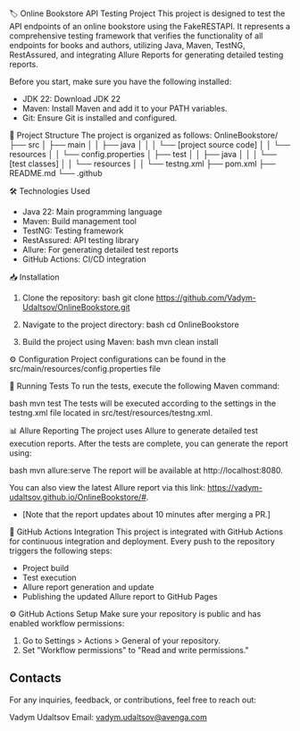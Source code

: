 🏷️ Online Bookstore API Testing Project
This project is designed to test the API endpoints of an online bookstore using the FakeRESTAPI. 
It represents a comprehensive testing framework that verifies the functionality of all endpoints for books and authors, 
utilizing Java, Maven, TestNG, RestAssured, and integrating Allure Reports for generating detailed testing reports.

Before you start, make sure you have the following installed:
* JDK 22: Download JDK 22
* Maven: Install Maven and add it to your PATH variables.
* Git: Ensure Git is installed and configured.

📂 Project Structure
The project is organized as follows:
OnlineBookstore/
├── src
│   ├── main
│   │   ├── java
│   │   │   └── [project source code]
│   │   └── resources
│   │       └── config.properties
│   ├── test
│   │   ├── java
│   │   │   └── [test classes]
│   │   └── resources
│   │       └── testng.xml
├── pom.xml
├── README.md
└── .github

🛠️ Technologies Used
* Java 22: Main programming language
* Maven: Build management tool
* TestNG: Testing framework
* RestAssured: API testing library
* Allure: For generating detailed test reports
* GitHub Actions: CI/CD integration

📥 Installation 
1. Clone the repository:
bash
git clone https://github.com/Vadym-Udaltsov/OnlineBookstore.git

2. Navigate to the project directory:
bash
cd OnlineBookstore

3. Build the project using Maven:
bash
mvn clean install

⚙️ Configuration
Project configurations can be found in the src/main/resources/config.properties file

🚀 Running Tests
To run the tests, execute the following Maven command:

bash
mvn test
The tests will be executed according to the settings in the testng.xml file located in src/test/resources/testng.xml.

📊 Allure Reporting
The project uses Allure to generate detailed test execution reports. After the tests are complete, you can generate the report using:

bash
mvn allure:serve
The report will be available at http://localhost:8080.

You can also view the latest Allure report via this link: https://vadym-udaltsov.github.io/OnlineBookstore/#. 
* [Note that the report updates about 10 minutes after merging a PR.]

🔄 GitHub Actions Integration
This project is integrated with GitHub Actions for continuous integration and deployment. 
Every push to the repository triggers the following steps:

* Project build
* Test execution
* Allure report generation and update
* Publishing the updated Allure report to GitHub Pages

⚙️ GitHub Actions Setup
Make sure your repository is public and has enabled workflow permissions:
1. Go to Settings > Actions > General of your repository.
2. Set "Workflow permissions" to "Read and write permissions."

## Contacts
For any inquiries, feedback, or contributions, feel free to reach out:

Vadym Udaltsov
Email: vadym.udaltsov@avenga.com